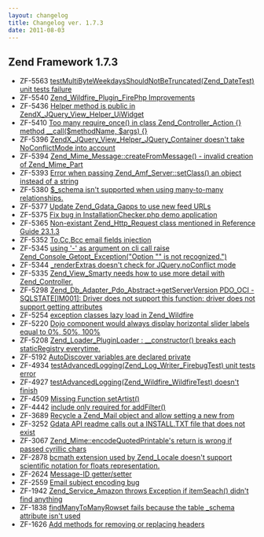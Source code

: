 ```yaml
---
layout: changelog
title: Changelog ver. 1.7.3
date: 2011-08-03
---
```


## Zend Framework 1.7.3

- ZF-5563	[testMultiByteWeekdaysShouldNotBeTruncated(Zend_DateTest) unit tests failure](/issue/browse/ZF-5563)
- ZF-5540	[Zend_Wildfire_Plugin_FirePhp Improvements](/issue/browse/ZF-5540)
- ZF-5436	[Helper method is public in ZendX_JQuery_View_Helper_UiWidget](/issue/browse/ZF-5436)
- ZF-5410	[Too many require_once() in class Zend_Controller_Action {} method __call($methodName, $args) {}](/issue/browse/ZF-5410)
- ZF-5396	[ZendX_JQuery_View_Helper_JQuery_Container doesn't take NoConflictMode into account](/issue/browse/ZF-5396)
- ZF-5394	[Zend_Mime_Message::createFromMessage() - invalid creation of Zend_Mime_Part](/issue/browse/ZF-5394)
- ZF-5393	[Error when passing Zend_Amf_Server::setClass() an object instead of a string ](/issue/browse/ZF-5393)
- ZF-5380	[$_schema isn't supported when using many-to-many relationships.](/issue/browse/ZF-5380)
- ZF-5377	[Update Zend_Gdata_Gapps to use new feed URLs](/issue/browse/ZF-5377)
- ZF-5375	[Fix bug in InstallationChecker.php demo application](/issue/browse/ZF-5375)
- ZF-5365	[Non-existant Zend_Http_Request class mentioned in Reference Guide 23.1.3](/issue/browse/ZF-5365)
- ZF-5352	[To,Cc,Bcc email fields injection](/issue/browse/ZF-5352)
- ZF-5345	[using '-' as argument on cli call raise Zend_Console_Getopt_Exception("Option \"\" is not recognized.")](/issue/browse/ZF-5345)
- ZF-5344	[_renderExtras doesn't check for JQuery.noConflict mode](/issue/browse/ZF-5344)
- ZF-5335	[Zend_View_Smarty needs how to use more detail with Zend_Controller.](/issue/browse/ZF-5335)
- ZF-5298	[Zend_Db_Adapter_Pdo_Abstract->getServerVersion PDO_OCI - SQLSTATE[IM001]: Driver does not support this function: driver does not support getting attributes](/issue/browse/ZF-5298)
- ZF-5254	[exception classes lazy load in Zend_Wildfire](/issue/browse/ZF-5254)
- ZF-5220	[Dojo component would always display horizontal slider labels equal to 0%, 50%, 100%](/issue/browse/ZF-5220)
- ZF-5208	[Zend_Loader_PluginLoader : __constructor() breaks each staticRegistry everytime. ](/issue/browse/ZF-5208)
- ZF-5192	[AutoDiscover variables are declared private](/issue/browse/ZF-5192)
- ZF-4934	[testAdvancedLogging(Zend_Log_Writer_FirebugTest) unit tests error](/issue/browse/ZF-4934)
- ZF-4927	[testAdvancedLogging(Zend_Wildfire_WildfireTest) doesn't finish](/issue/browse/ZF-4927)
- ZF-4509	[Missing Function setArtist()](/issue/browse/ZF-4509)
- ZF-4442	[include only required for addFilter()](/issue/browse/ZF-4442)
- ZF-3689	[Recycle a Zend_Mail object and allow setting a new from](/issue/browse/ZF-3689)
- ZF-3252	[Gdata API readme calls out a INSTALL.TXT file that does not exist](/issue/browse/ZF-3252)
- ZF-3067	[Zend_Mime::encodeQuotedPrintable's return is wrong if passed cyrillic chars](/issue/browse/ZF-3067)
- ZF-2878	[bcmath extension used by Zend_Locale doesn't support scientific notation for floats representation.](/issue/browse/ZF-2878)
- ZF-2624	[Message-ID getter/setter](/issue/browse/ZF-2624)
- ZF-2559	[Email subject encoding bug](/issue/browse/ZF-2559)
- ZF-1942	[Zend_Service_Amazon throws Exception if itemSeach() didn't find anything](/issue/browse/ZF-1942)
- ZF-1838	[findManyToManyRowset fails because the table _schema attribute isn't used](/issue/browse/ZF-1838)
- ZF-1626	[Add methods for removing or replacing headers](/issue/browse/ZF-1626)

